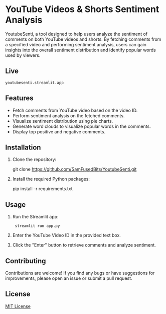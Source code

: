 # YouTube Videos & Shorts Sentiment Analysis

YoutubeSenti, a tool designed to help users analyze the sentiment of comments on both YouTube videos and shorts. By fetching comments from a specified video and performing sentiment analysis, users can gain insights into the overall sentiment distribution and identify popular words used by viewers.

## Live

    youtubesenti.streamlit.app

## Features

- Fetch comments from YouTube video based on the video ID.
- Perform sentiment analysis on the fetched comments.
- Visualize sentiment distribution using pie charts.
- Generate word clouds to visualize popular words in the comments.
- Display top positive and negative comments.

## Installation

1. Clone the repository:

   git clone https://github.com/SamFusedBits/YoutubeSenti.git

2. Install the required Python packages:
   
   pip install -r requirements.txt

## Usage

1. Run the Streamlit app:
   
        streamlit run app.py

2. Enter the YouTube Video ID in the provided text box.

3. Click the "Enter" button to retrieve comments and analyze sentiment.

## Contributing

Contributions are welcome! If you find any bugs or have suggestions for improvements, please open an issue or submit a pull request.

## License

[MIT License](LICENSE)